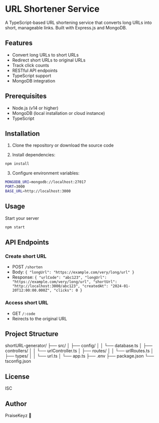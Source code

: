 # URL Shortener Service

A TypeScript-based URL shortening service that converts long URLs into short, manageable links. Built with Express.js and MongoDB.

## Features

- Convert long URLs to short URLs
- Redirect short URLs to original URLs
- Track click counts
- RESTful API endpoints
- TypeScript support
- MongoDB integration

## Prerequisites

- Node.js (v14 or higher)
- MongoDB (local installation or cloud instance)
- TypeScript

## Installation

1. Clone the repository or download the source code

2. Install dependencies:
```bash
npm install
```
3. Configure environment variables:
```bash
MONGODB_URI=mongodb://localhost:27017
PORT=3000
BASE_URL=http://localhost:3000
```
## Usage
Start your server
```bash
npm start
```

## API Endpoints

### Create short URL
- POST `/shorten`
- Body: `{
    "longUrl": "https://example.com/very/long/url"
}`
- Response: `{
    "urlCode": "abc123",
    "longUrl": "https://example.com/very/long/url",
    "shortUrl": "http://localhost:3000/abc123",
    "createdAt": "2024-01-20T12:00:00.000Z",
    "clicks": 0
}`

### Access short URL
- GET `/:code`
- Reirects to the original URL

## Project Structure

shortURL-generator/
├── src/
│   ├── config/
│   │   └── database.ts
│   ├── controllers/
│   │   └── urlController.ts
│   ├── routes/
│   │   └── urlRoutes.ts
│   ├── types/
│   │   └── url.ts
│   └── app.ts
├── .env
├── package.json
└── tsconfig.json

## License
ISC

## Author
PraiseKeyz 🎹